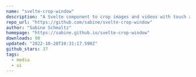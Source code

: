 ```yaml
---
name: "svelte-crop-window"
description: "A Svelte component to crop images and videos with touch and mouse gestures"
repo_url: "https://github.com/sabine/svelte-crop-window"
author: "Sabine Schmaltz"
homepage: "https://sabine.github.io/svelte-crop-window"
downloads: 98
updated: "2022-10-20T10:31:17.590Z"
github_stars: 37
tags: 
  - media
  - ui
---
```

